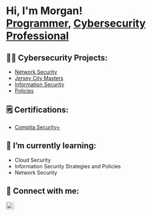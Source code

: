 <h1>Hi, I'm Morgan! <br/><a href="https://github.com/mfranklin61">Programmer</a>, <a href="https://www.linkedin.com/in/morgan-franklin/">Cybersecurity Professional</a></h1>

<h2>👨‍💻 Cybersecurity Projects:</h2>

  - [Network Security](https://github.com/mfranklin61)
  - [Jersey City Masters](https://github.com/mfranklin61)
  - [Information Security](https://github.com/mfranklin61)
  - [Policies](https://github.com/mfranklin61)

<h2>🗒️ Certifications:</h2>

  - [Comptia Security+](https://www.credly.com/badges/97591581-e376-47d0-a3d2-ee969191c1b6/public_url)
  
<h2> 🌱 I’m currently learning:</h2>

  - Cloud Security
  - Information Security Strategies and Policies 
  - Network Security

<h2> 🤳 Connect with me:</h2>

[<img align="left" alt="LinkedIn" width="22px" src="https://upload.wikimedia.org/wikipedia/commons/c/ca/LinkedIn_logo_initials.png" />][linkedin]

[linkedin]:https://linkedin.com/in/morgan-franklin
